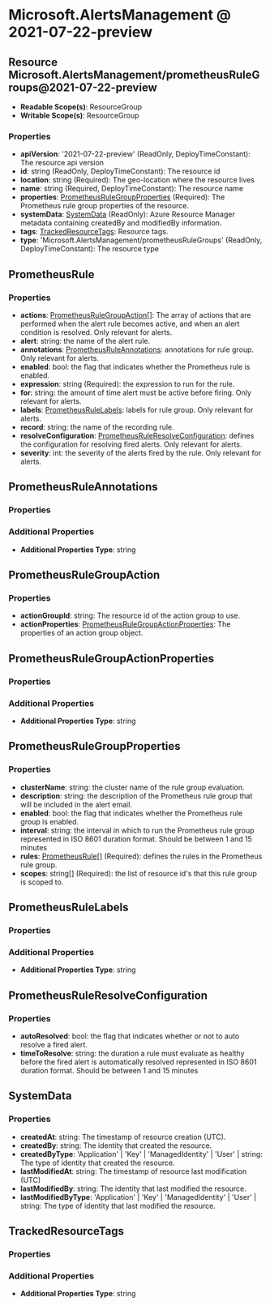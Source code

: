 # Microsoft.AlertsManagement @ 2021-07-22-preview

## Resource Microsoft.AlertsManagement/prometheusRuleGroups@2021-07-22-preview
* **Readable Scope(s)**: ResourceGroup
* **Writable Scope(s)**: ResourceGroup
### Properties
* **apiVersion**: '2021-07-22-preview' (ReadOnly, DeployTimeConstant): The resource api version
* **id**: string (ReadOnly, DeployTimeConstant): The resource id
* **location**: string (Required): The geo-location where the resource lives
* **name**: string (Required, DeployTimeConstant): The resource name
* **properties**: [PrometheusRuleGroupProperties](#prometheusrulegroupproperties) (Required): The Prometheus rule group properties of the resource.
* **systemData**: [SystemData](#systemdata) (ReadOnly): Azure Resource Manager metadata containing createdBy and modifiedBy information.
* **tags**: [TrackedResourceTags](#trackedresourcetags): Resource tags.
* **type**: 'Microsoft.AlertsManagement/prometheusRuleGroups' (ReadOnly, DeployTimeConstant): The resource type

## PrometheusRule
### Properties
* **actions**: [PrometheusRuleGroupAction](#prometheusrulegroupaction)[]: The array of actions that are performed when the alert rule becomes active, and when an alert condition is resolved. Only relevant for alerts.
* **alert**: string: the name of the alert rule.
* **annotations**: [PrometheusRuleAnnotations](#prometheusruleannotations): annotations for rule group. Only relevant for alerts.
* **enabled**: bool: the flag that indicates whether the Prometheus rule is enabled.
* **expression**: string (Required): the expression to run for the rule.
* **for**: string: the amount of time alert must be active before firing. Only relevant for alerts.
* **labels**: [PrometheusRuleLabels](#prometheusrulelabels): labels for rule group. Only relevant for alerts.
* **record**: string: the name of the recording rule.
* **resolveConfiguration**: [PrometheusRuleResolveConfiguration](#prometheusruleresolveconfiguration): defines the configuration for resolving fired alerts. Only relevant for alerts.
* **severity**: int: the severity of the alerts fired by the rule. Only relevant for alerts.

## PrometheusRuleAnnotations
### Properties
### Additional Properties
* **Additional Properties Type**: string

## PrometheusRuleGroupAction
### Properties
* **actionGroupId**: string: The resource id of the action group to use.
* **actionProperties**: [PrometheusRuleGroupActionProperties](#prometheusrulegroupactionproperties): The properties of an action group object.

## PrometheusRuleGroupActionProperties
### Properties
### Additional Properties
* **Additional Properties Type**: string

## PrometheusRuleGroupProperties
### Properties
* **clusterName**: string: the cluster name of the rule group evaluation.
* **description**: string: the description of the Prometheus rule group that will be included in the alert email.
* **enabled**: bool: the flag that indicates whether the Prometheus rule group is enabled.
* **interval**: string: the interval in which to run the Prometheus rule group represented in ISO 8601 duration format. Should be between 1 and 15 minutes
* **rules**: [PrometheusRule](#prometheusrule)[] (Required): defines the rules in the Prometheus rule group.
* **scopes**: string[] (Required): the list of resource id's that this rule group is scoped to.

## PrometheusRuleLabels
### Properties
### Additional Properties
* **Additional Properties Type**: string

## PrometheusRuleResolveConfiguration
### Properties
* **autoResolved**: bool: the flag that indicates whether or not to auto resolve a fired alert.
* **timeToResolve**: string: the duration a rule must evaluate as healthy before the fired alert is automatically resolved represented in ISO 8601 duration format. Should be between 1 and 15 minutes

## SystemData
### Properties
* **createdAt**: string: The timestamp of resource creation (UTC).
* **createdBy**: string: The identity that created the resource.
* **createdByType**: 'Application' | 'Key' | 'ManagedIdentity' | 'User' | string: The type of identity that created the resource.
* **lastModifiedAt**: string: The timestamp of resource last modification (UTC)
* **lastModifiedBy**: string: The identity that last modified the resource.
* **lastModifiedByType**: 'Application' | 'Key' | 'ManagedIdentity' | 'User' | string: The type of identity that last modified the resource.

## TrackedResourceTags
### Properties
### Additional Properties
* **Additional Properties Type**: string

